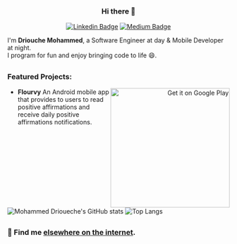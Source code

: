 
<div align="center">

### Hi there 👋
</div>

<div align="center">

[![Linkedin Badge](https://img.shields.io/badge/linkedin-%230077B5.svg?&style=for-the-badge&logo=linkedin&logoColor=white)](https://www.linkedin.com/in/driouechemed/) [![Medium Badge](https://img.shields.io/badge/medium-%2312100E.svg?&style=for-the-badge&logo=medium&logoColor=white)](https://medium.com/@drioueche.med)
</div>

I'm **Driouche Mohammed**, a Software Engineer at day & Mobile Developer at night.
<br />
I program for fun and enjoy bringing code to life 😄.


## 
### Featured Projects:

<a href='https://play.google.com/store/apps/developer?id=e_life' align="right">
<img alt='Get it on Google Play' src='https://play.google.com/intl/en_us/badges/static/images/badges/en_badge_web_generic.png' width="270" align="right"/>
</a>

- **Flourvy** An Android mobile app that provides to users to read positive affirmations and receive daily positive affirmations notifications.


## 

<div>
  
  ![Mohammed Drioueche's GitHub stats](https://github-readme-stats-sigma-five.vercel.app/api?username=driouecheMed&show_icons=true&title_color=24292E&text_color=24292E&icon_color=24292E)
  ![Top Langs](https://github-readme-stats-sigma-five.vercel.app/api/top-langs?username=driouecheMed&show_icons=true&locale=en&title_color=24292E&text_color=24292E&icon_color=24292E)

</div>


## 
### 💬 Find me [elsewhere on the internet](https://linktr.ee/drioueche_med).


<!--
**driouecheMed/driouecheMed** is a ✨ _special_ ✨ repository because its `README.md` (this file) appears on your GitHub profile.

Here are some ideas to get you started:

- 🔭 I’m currently working on ...
- 🌱 I’m currently learning ...
- 👯 I’m looking to collaborate on ...
- 🤔 I’m looking for help with ...
- 💬 Ask me about ...
- 📫 How to reach me: ...
- 😄 Pronouns: ...
- ⚡ Fun fact: ...
-->
